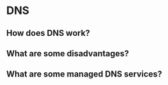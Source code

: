 # DNS

## How does DNS work? 

## What are some disadvantages?

## What are some managed DNS services?



